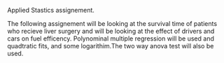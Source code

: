 Applied Stastics assignement.

The following assignement will be looking at the survival time of patients who recieve liver surgery and will be looking at the effect of drivers and cars on fuel efficency.
Polynominal multiple regression will be used and quadtratic fits, and some logarithim.The two way anova test will also be used. 

